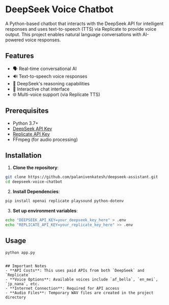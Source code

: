# DeepSeek Voice Chatbot

A Python-based chatbot that interacts with the DeepSeek API for intelligent responses and uses text-to-speech (TTS) via Replicate to provide voice output. This project enables natural language conversations with AI-powered voice responses.

## Features

- 🗣️ Real-time conversational AI
- 🔊 Text-to-speech voice responses
- 🤖 DeepSeek's reasoning capabilities
- 💬 Interactive chat interface
- 🌐 Multi-voice support (via Replicate TTS)

## Prerequisites

- Python 3.7+
- [DeepSeek API Key](https://platform.deepseek.com/api_keys)
- [Replicate API Key](https://replicate.com/account/api-tokens)
- FFmpeg (for audio processing)

## Installation

1. **Clone the repository**:
  ```bash
  git clone https://github.com/palanivenkatesh/deepseek-assistant.git
  cd deepseek-voice-chatbot
  ```

2. **Install Dependencies**:
  ```bash
  pip install openai replicate playsound python-dotenv
  ```

3. **Set up environment variables**:
  ```bash
  echo "DEEPSEEK_API_KEY=your_deepseek_key_here" > .env
  echo "REPLICATE_API_KEY=your_replicate_key_here" >> .env
  ```

## Usage
  ```bash
  python app.py
  ```
```

## Important Notes
- **API Costs**: This uses paid APIs from both `DeepSeek` and `Replicate`
- **Voice Options**: Available voices include `af_bella`, `en_mei`, `jp_nana`, etc.
- **Internet Connection**: Required for API access
- **Audio Files**: Temporary WAV files are created in the project directory

